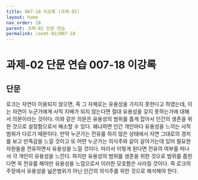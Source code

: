 ```yaml
---
title: 007-18 이강록 (과제-02)
layout: home
nav_order: 18
parent: 과제-02 단문 연습
permalink: /asmt-02/007-18
---
```


# 과제-02 단문 연습 007-18 이강록 

## 단문

로크는 자연이 이용되지 않으면, 즉 그 자체로는 유용성을 가지지 못한다고 하였는데, 이는 자연이 누군가에게 사적 지배가 되지 않는다면 절대 유용성을 갖지 못하는가에 대해서 의문이라는 것이다. 이와 같은 의문은 유용성의 범위를 좁게 잡아서 인간의 생존을 위한 것으로 설정함으로서 해소할 수 있다. 왜냐하면 인간 개인마다 유용성을 느끼는 사적 범위가 다르기 때문이다. 만약 누군가는 전유를 하지 않은 상태에서 자연 그대로의 경치를 보고 만족감을 느낄 것이고 또 어떤 누군가는 의식주와 같이 살아가는데 있어 필요한 자원들을 전유하면서 유용성을 느낄 것이다. 따라서 이렇게 된다면 전유의 여부를 떠나서 각 개인이 유용성을 느낀다. 하지만 유용성의 범위를 생존을 위한 것으로 범위를 좁힌다면 꼭 전유를 해야만 유용성을 느낌으로서 이러한 모호함은 사라질 것이다. 즉 로크의 주장에서 유용성을 넓은범위가 아닌 인간의 의식주를 위한 것으로 해석해야 한다.
